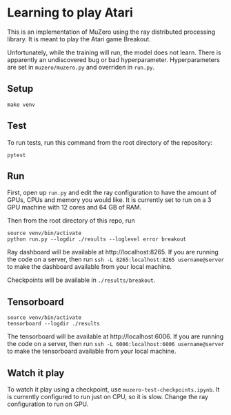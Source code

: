 # Learning to play Atari

This is an implementation of MuZero using the ray distributed processing library. It is meant to play the Atari game Breakout.

Unfortunately, while the training will run, the model does not learn. There is apparently an undiscovered bug or bad hyperparameter. Hyperparameters are set in `muzero/muzero.py` and overriden in `run.py`.

## Setup

```
make venv
```

## Test

To run tests, run this command from the root directory of the repository:
```
pytest
```

## Run

First, open up `run.py` and edit the ray configuration to have the amount of GPUs, CPUs and memory you would like. It is currently set to run on a 3 GPU machine with 12 cores and 64 GB of RAM.

Then from the root directory of this repo, run
```
source venv/bin/activate
python run.py --logdir ./results --loglevel error breakout
```

Ray dashboard will be available at http://localhost:8265. If you are running the code on a server, then run `ssh -L 8265:localhost:8265 username@server` to make the dashboard available from your local machine.

Checkpoints will be available in `./results/breakout`.

## Tensorboard

```
source venv/bin/activate
tensorboard --logdir ./results
```

The tensorboard will be available at http://localhost:6006. If you are running the code on a server, then run `ssh -L 6006:localhost:6006 username@server` to make the tensorboard available from your local machine.

## Watch it play

To watch it play using a checkpoint, use `muzero-test-checkpoints.ipynb`. It is currently configured to run just on CPU, so it is slow. Change the ray configuration to run on GPU.
